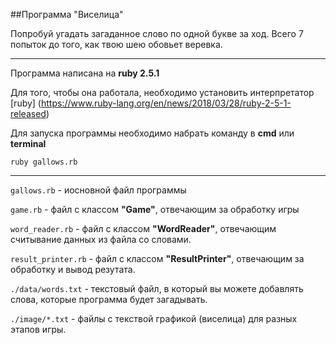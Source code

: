 ##Программа "Виселица"

Попробуй угадать загаданное слово по одной букве за ход.
Всего 7 попыток до того, как твою шею обовьет веревка.

----------------------------------------------------------------------------

Программа написана на __ruby 2.5.1__

Для того, чтобы она работала, необходимо установить интерпрeтатор [ruby]
(https://www.ruby-lang.org/en/news/2018/03/28/ruby-2-5-1-released)



Для запуска программы необходимо набрать команду в __cmd__ или __terminal__

`ruby gallows.rb`

----------------------------------------------------------------------------

`gallows.rb` - иосновной файл программы

`game.rb` - файл с классом __"Game"__, отвечающим за обработку игры

`word_reader.rb` - файл с классом __"WordReader"__, отвечающим считывание 
данных 
из файла со словами.

`result_printer.rb` - файл с классом __"ResultPrinter"__, отвечающим за 
обработку и вывод резутата.

`./data/words.txt` - текстовый файл, в который вы можете добавлять слова, 
которые программа будет загадывать.

`./image/*.txt` - файлы с текствой графикой (виселица) для разных этапов игры.
